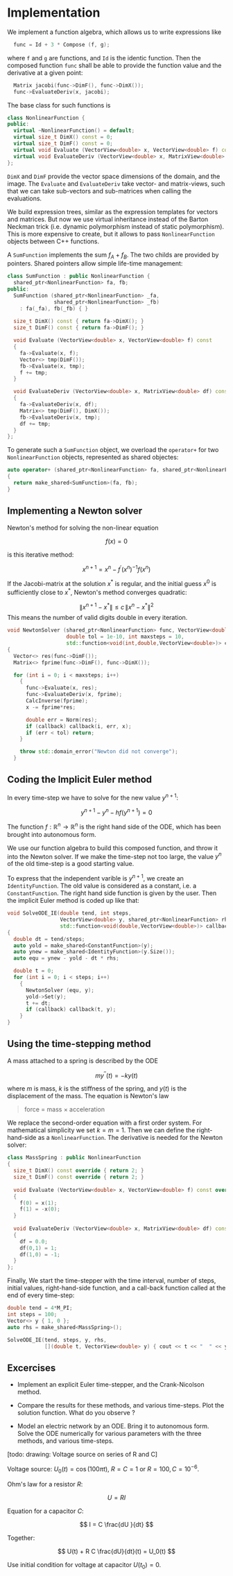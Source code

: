 # Implementation

We implement a function algebra, which allows us to write expressions like
```cpp
  func = Id + 3 * Compose (f, g);
```
where `f` and `g` are functions, and `Id` is the identic function. Then
the composed function `func` shall be able to provide the function value and the
derivative at a given point:
```cpp
  Matrix jacobi(func->DimF(), func->DimX());
  func->EvaluateDeriv(x, jacobi);
```

The base class for such functions is
```cpp
class NonlinearFunction {
public:
  virtual ~NonlinearFunction() = default;
  virtual size_t DimX() const = 0;
  virtual size_t DimF() const = 0;
  virtual void Evaluate (VectorView<double> x, VectorView<double> f) const = 0;
  virtual void EvaluateDeriv (VectorView<double> x, MatrixView<double> df) const = 0;
};
```
`DimX` and `DimF` provide the vector space dimensions of the domain, and the image.
The `Evaluate` and `EvaluateDeriv` take vector- and matrix-views, such that we can
take sub-vectors and sub-matrices when calling the evaluations.

We build expression trees, similar as the expression templates for vectors and matrices.
But now we use virtual inheritance instead of the Barton Neckman trick (i.e. dynamic
polymorphism instead of static polymorphism). This is more expensive to create, but it allows to
pass `NonlinearFunction` objects between C++ functions.

A `SumFunction` implements the sum $f_A+f_B$. The two childs are provided by pointers.
Shared pointers allow simple life-time management:

```cpp
class SumFunction : public NonlinearFunction {
  shared_ptr<NonlinearFunction> fa, fb;
public:
  SumFunction (shared_ptr<NonlinearFunction> _fa,
               shared_ptr<NonlinearFunction> _fb)
    : fa(_fa), fb(_fb) { } 
    
  size_t DimX() const { return fa->DimX(); }
  size_t DimF() const { return fa->DimF(); }

  void Evaluate (VectorView<double> x, VectorView<double> f) const
  {
    fa->Evaluate(x, f);
    Vector<> tmp(DimF());
    fb->Evaluate(x, tmp);
    f += tmp;
  }

  void EvaluateDeriv (VectorView<double> x, MatrixView<double> df) const
  {
    fa->EvaluateDeriv(x, df);
    Matrix<> tmp(DimF(), DimX());
    fb->EvaluateDeriv(x, tmp);
    df += tmp;
  }
};
```

To generate such a `SumFunction` object, we overload the `operator+` for two `NonlinearFunction` objects,
represented as shared objectes:
```cpp
auto operator+ (shared_ptr<NonlinearFunction> fa, shared_ptr<NonlinearFunction> fb)
{
  return make_shared<SumFunction>(fa, fb);
}
```

## Implementing a Newton solver

Newton's method for solving the non-linear equation

$$
f(x) = 0
$$

is this iterative method:

$$
x^{n+1} = x^n - f^\prime(x^n)^{-1} f(x^n)
$$

If the Jacobi-matrix at the solution $x^\ast$ is regular, and the initial guess $x^0$ is sufficiently close to $x^\ast$,
Newton's method converges quadratic:

$$
\| x^{n+1} - x^\ast \| \leq c \, \| x^n - x^\ast \|^2
$$
This means the number of valid digits double in every iteration.

```cpp
void NewtonSolver (shared_ptr<NonlinearFunction> func, VectorView<double> x,
                   double tol = 1e-10, int maxsteps = 10,
                   std::function<void(int,double,VectorView<double>)> callback = nullptr)
{
  Vector<> res(func->DimF());
  Matrix<> fprime(func->DimF(), func->DimX());

  for (int i = 0; i < maxsteps; i++)
    {
      func->Evaluate(x, res);
      func->EvaluateDeriv(x, fprime);
      CalcInverse(fprime);
      x -= fprime*res;

      double err = Norm(res);
      if (callback) callback(i, err, x);
      if (err < tol) return;
    }

    throw std::domain_error("Newton did not converge");
  }

```

## Coding the Implicit Euler method

In every time-step we have to solve for the new value $y^{n+1}$:

$$
y^{n+1} - y^n - h f(y^{n+1}) = 0
$$

The function $f : {\mathbb R}^n \rightarrow {\mathbb R}^n$ is the right hand side of the ODE,
which has been brought into autonomous form.

We use our function algebra to build this composed function, and throw it into the Newton solver.
If we make the time-step not too large, the value $y^n$ of the old time-step is a good starting value.

To express that the independent varible is $y^{n+1}$, we create an `IdentityFunction`. The old
value is considered as a constant, i.e. a `ConstantFunction`. The right hand side function is
given by the user. Then the implicit Euler method is coded up like that:

```cpp
void SolveODE_IE(double tend, int steps,
                 VectorView<double> y, shared_ptr<NonlinearFunction> rhs,
                 std::function<void(double,VectorView<double>)> callback = nullptr)
{
  double dt = tend/steps;
  auto yold = make_shared<ConstantFunction>(y);
  auto ynew = make_shared<IdentityFunction>(y.Size());
  auto equ = ynew - yold - dt * rhs;

  double t = 0;
  for (int i = 0; i < steps; i++)
    {
      NewtonSolver (equ, y);
      yold->Set(y);
      t += dt;
      if (callback) callback(t, y);
    }
}
```

## Using the time-stepping method

A mass attached to a spring is described by the ODE

$$
m y^{\prime \prime}(t) = -k y(t)
$$

where $m$ is mass, $k$ is the stiffness of the spring, and $y(t)$ is the
displacement of the mass. The equation is Newton's law

> force = mass $\times$ acceleration 

We replace the second-order equation with a first order system. For mathematical simplicity we set $k = m = 1$.
Then we can define the right-hand-side as a `NonlinearFunction`. The derivative is needed for the Newton solver:

```cpp
class MassSpring : public NonlinearFunction
{
  size_t DimX() const override { return 2; }
  size_t DimF() const override { return 2; }
  
  void Evaluate (VectorView<double> x, VectorView<double> f) const override
  {
    f(0) = x(1);
    f(1) = -x(0);
  }
  
  void EvaluateDeriv (VectorView<double> x, MatrixView<double> df) const override
  {
    df = 0.0;
    df(0,1) = 1;
    df(1,0) = -1;
  }
};
```

Finally, We start the time-stepper with the time interval, number of steps, initial values,
right-hand-side function, and a call-back function called at the end of every time-step:
```cpp
double tend = 4*M_PI;
int steps = 100;
Vector<> y { 1, 0 };
auto rhs = make_shared<MassSpring>();

SolveODE_IE(tend, steps, y, rhs,
            [](double t, VectorView<double> y) { cout << t << "  " << y(0) << " " << y(1) << endl; });
```


## Excercises

* Implement an explicit Euler time-stepper, and the Crank-Nicolson method.

* Compare the results for these methods, and various time-steps. Plot the solution function. What do you observe ?

* Model an electric network by an ODE. Bring it to autonomous form.
Solve the ODE numerically for various parameters with the three methods, and various time-steps.

[todo: drawing: Voltage source on series of R and C]

Voltage source: $U_0(t) = \cos(100 \pi t)$, $R = C = 1$ or $R = 100, C = 10^{-6}$.

Ohm's law for a resistor $R$:

$$
U = R I
$$

Equation for a capacitor $C$:

$$
I = C \frac{dU }{dt}
$$

Together:

$$
U(t) + R C \frac{dU}{dt}(t) = U_0(t)
$$

Use initial condition for voltage at capacitor $U(t_0) = 0$.